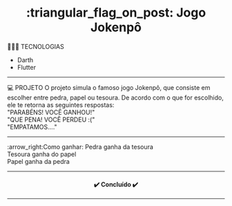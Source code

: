 <h1 align="center">:triangular_flag_on_post: Jogo Jokenpô</h1>

👨🏻‍💻 TECNOLOGIAS
- Darth
- Flutter
<hr>
💻 PROJETO
O projeto simula o famoso jogo Jokenpô, que consiste em escolher entre pedra, papel ou tesoura. 
De acordo com o que for escolhido, ele te retorna as seguintes respostas:<br>
"PARABÉNS! VOCÊ GANHOU!"<br>
"QUE PENA! VOCÊ PERDEU :("<br>
"EMPATAMOS...."<br>
<hr>
:arrow_right:Como ganhar:
Pedra ganha da tesoura <br>
Tesoura ganha do papel <br>
Papel ganha da pedra <br>
<hr>
<h4 align="center"> 
	✔️  Concluído  ✔️
</h4>
<hr>
